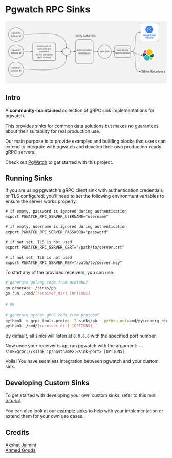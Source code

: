 # Pgwatch RPC Sinks

![RPC sinks architecture diagram](assets/gRPC_servers_architecture.jpg)

## Intro

A **community-maintained** collection of gRPC sink implementations for pgwatch.

This provides sinks for common data solutions but makes no guarantees about their suitability for real production use.  

Our main purpose is to provide examples and building blocks that users can extend to integrate with pgwatch and develop their own production-ready gRPC servers.

Check out <a href="https://github.com/cybertec-postgresql/pgwatch">PgWatch</a> to get started with this project.

## Running Sinks

If you are using pgwatch's gRPC client sink with 
authentication credentials or TLS configured, you'll 
need to set the following environment variables 
to ensure the server works properly.

```
# if empty, password is ignored during authentication
export PGWATCH_RPC_SERVER_USERNAME="username"

# if empty, username is ignored during authentication
export PGWATCH_RPC_SERVER_PASSWORD="password"

# if not set, TLS is not used
export PGWATCH_RPC_SERVER_CERT="/path/to/server.crt"

# if not set, TLS is not used
export PGWATCH_RPC_SERVER_KEY="/path/to/server.key"
```

To start any of the provided receivers, you can use:
```bash
# generate golang code from protobuf 
go generate ./sinks/pb
go run ./cmd/[receiver_dir] [OPTIONS]

# OR

# generate python gRPC code from protobuf
python3 -m grpc_tools.protoc -I sinks/pb --python_out=cmd/pyiceberg_receiver --grpc_python_out=cmd/pyiceberg_receiver sinks/pb/pgwatch.proto
python3 ./cmd/[receiver_dir] [OPTIONS]
```
By default, all sinks will listen at `0.0.0.0` with the specified port number.

Now once your receiver is up, run pgwatch with the argument: 
`--sink=grpc://<sink_ip/hostname>:<sink-port> [OPTIONS]`

Voila! You have seamless integration between pgwatch and your custom sink.   

## Developing Custom Sinks

To get started with developing your own custom sinks, refer to this mini [tutorial](TUTORIAL.md).

You can also look at our [example sinks](./cmd/) to help with your implementation or extend them for your own use cases.

## Credits

[Akshat Jaimini](https://github.com/destrex271)  
[Ahmed Gouda](https://github.com/0xgouda)